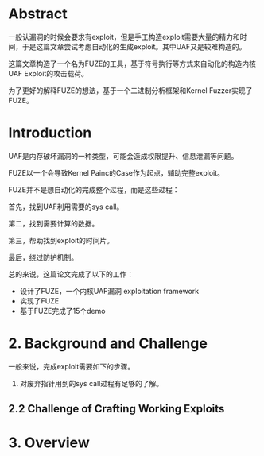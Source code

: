 # Abstract

一般认漏洞的时候会要求有exploit，但是手工构造exploit需要大量的精力和时间，于是这篇文章尝试考虑自动化的生成exploit。其中UAF又是较难构造的。

这篇文章构造了一个名为FUZE的工具，基于符号执行等方式来自动化的构造内核UAF Exploit的攻击载荷。

为了更好的解释FUZE的想法，基于一个二进制分析框架和Kernel Fuzzer实现了FUZE。

# Introduction

UAF是内存破坏漏洞的一种类型，可能会造成权限提升、信息泄漏等问题。

FUZE以一个会导致Kernel Painc的Case作为起点，辅助完整exploit。

FUZE并不是想自动化的完成整个过程，而是这些过程：

首先，找到UAF利用需要的sys call。

第二，找到需要计算的数据。

第三，帮助找到exploit的时间片。

最后，绕过防护机制。

总的来说，这篇论文完成了以下的工作：

+ 设计了FUZE，一个内核UAF漏洞 exploitation framework
+ 实现了FUZE
+ 基于FUZE完成了15个demo

# 2. Background and Challenge

一般来说，完成exploit需要如下的步骤。

1. 对废弃指针用到的sys call过程有足够的了解。

## 2.2 Challenge of Crafting Working Exploits

# 3. Overview

